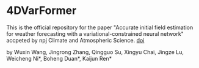 # 4DVarFormer

This is the official repository for the paper "Accurate initial field estimation for weather forecasting with a variational-constrained neural network" accpeted by npj Climate and Atmospheric Science. [doi](10.1038/s41612-024-00776-1)

by Wuxin Wang, Jingrong Zhang, Qingguo Su, Xingyu Chai, Jingze Lu, Weicheng Ni*, Boheng Duan*, Kaijun Ren*

